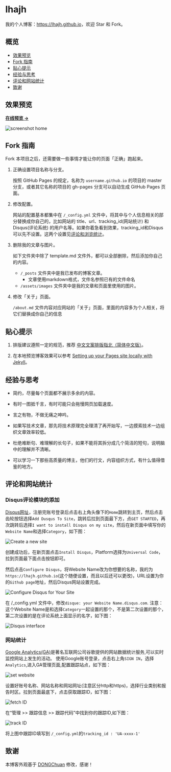 # lhajh

我的个人博客：<https://lhajh.github.io>，欢迎 Star 和 Fork。

## 概览

<!-- vim-markdown-toc GFM -->
* [效果预览](#效果预览)
* [Fork 指南](#fork-指南)
* [贴心提示](#贴心提示)
* [经验与思考](#经验与思考)
* [评论和网站统计](#评论和网站统计)
* [致谢](#致谢)

<!-- vim-markdown-toc -->

## 效果预览

**[在线预览 &rarr;](https://lhajh.github.io)**

![screenshot home](/assets/images/RkUc52u.png)

## Fork 指南

Fork 本项目之后，还需要做一些事情才能让你的页面「正确」跑起来。

1. 正确设置项目名称与分支。

   按照 GitHub Pages 的规定，名称为 `username.github.io` 的项目的 master 分支，或者其它名称的项目的 gh-pages 分支可以自动生成 GitHub Pages 页面。

2. 修改配置。

   网站的配置基本都集中在 `/_config.yml` 文件中，将其中与个人信息相关的部分替换成你自己的，比如网站的 title、url、tracking_id(网站统计) 和 Disqus(评论系统) 的用户名等。如果你着急看到效果，tracking_id和Disqus可以先不设置。这两个设置见[评论和浏览统计](#评论和网站统计)。

3. 删除我的文章与图片。

   如下文件夹中除了 template.md 文件外，都可以全部删除，然后添加你自己的内容。

   * `/_posts` 文件夹中是我已发布的博客文章。
	   * 文章使用markdown格式，文件名参照已有的文件命名
   * `/assets/images` 文件夹中是我的文章和页面里使用的图片。

4. 修改「关于」页面。

   `/about.md` 文件内容对应网站的「关于」页面，里面的内容多为个人相关，将它们替换成你自己的信息

## 贴心提示

1. 排版建议遵照一定的规范，推荐 [中文文案排版指北（简体中文版）][1]。

2. 在本地预览博客效果可以参考 [Setting up your Pages site locally with Jekyll][2]。

## 经验与思考

* 简约，尽量每个页面都不展示多余的内容。

* 有时一图抵千言，有时可能只会拖慢网页加载速度。

* 言之有物，不做无痛之呻吟。

* 如果写技术文章，那先将技术原理完全理清了再开始写，一边摸索技术一边组织文章效率较低。

* 杜绝难断句、难理解的长句子，如果不能将其拆分成几个简洁的短句，说明脑中的理解并不清晰。

* 可以学习一下那些高质量的博主，他们的行文，内容组织方式，有什么值得借鉴的地方。

## 评论和网站统计

### Disqus评论模块的添加

[Disqus网址](https://disqus.com/)，注册完账号登录后点击右上角头像下的`Home`跳转到主页，然后点击齿轮按钮选择`Add Dusqus To Site`，跳转后拉到页面最下方，点`GET STARTED`，再次跳转后选择`I want to install Disqus on my site`，然后在新页面中填写你的`Website Name`和选择`Category`，如下图：

![Create a new site](/assets/images/Rgs2HU.png)

创建成功后，在新页面点击`Install Disqus`，Platform选择为`Universal Code`，拉到页面最下面点击按钮即可。

然后点击`Configure Disqus`，将Website Name改为你想要的名称，我的为`https://lhajh.github.io`(这个随便设置，而且以后还可以更改)，URL设置为你的`Github page`地址，然后Disqus网站设置完成。

![Configure Disqus for Your Site](/assets/images/GrsJ43F.png)

在 /_config.yml 文件中，修改`disque: your Website Name.disqus.com`.
注意：这个Website Name是和选择`Category`一起设置的那个，不是第二次设置的那个，第二次设置的是在评论系统上面显示的名字，如下图：

![Disqus interface](/assets/images/JRdd4H.png)

### 网站统计
[Google Analytics(GA)](http://www.google.cn/analytics/analytics/#)是著名互联网公司谷歌提供的网站数据统计服务,可以实时监控网站上发生的活动。
使用Google账号登录，点击右上角`SIGN IN`，选择`Analytics`,进入GA管理页面,配置跟踪站点，如下图：

![set website](/assets/images/aF3Jf.png)

设置好账号名称、网站名称和网站网址(注意区分http和https)，选择行业类别和报告时区。拉到页面最底下，点击获取跟踪ID，如下图：

![fetch ID](/assets/images/bhE6Jf.png)

在“管理 >> 跟踪信息 >> 跟踪代码”中找到你的跟踪ID,如下图：

![track ID](/assets/images/Ce4K8g.png)

将上图中跟踪ID填写到 `/_config.yml`的`tracking_id : 'UA-xxxx-1'`

## 致谢

本博客外观基于 [DONGChuan](https://dongchuan.github.io) 修改，感谢！

[1]: https://github.com/mzlogin/chinese-copywriting-guidelines
[2]: https://help.github.com/articles/setting-up-your-pages-site-locally-with-jekyll/
